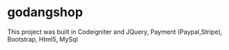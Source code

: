 # godangshop

This project was built in Codeigniter and JQuery, Payment (Paypal,Stripe), Bootstrap, Html5, MySql